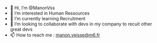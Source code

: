 - 👋 Hi, I’m @ManonVss
- 👀 I’m interested in Human Ressources
- 🌱 I’m currently learning Recruitment
- 💞️ I’m looking to collaborate with devs in my company to recuit other great devs
- 📫 How to reach me : manon.veisse@m6.fr
